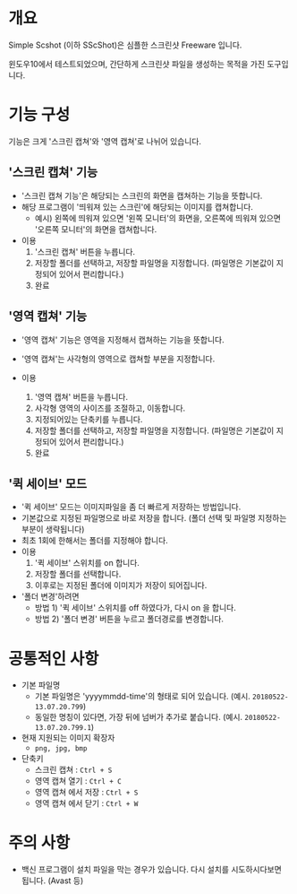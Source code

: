 # 개요
Simple Scshot (이하 SScShot)은 심플한 스크린샷 Freeware 입니다.

윈도우10에서 테스트되었으며, 간단하게 스크린샷 파일을 생성하는 목적을 가진 도구입니다. 



# 기능 구성

기능은 크게 '스크린 캡쳐'와 '영역 캡쳐'로 나뉘어 있습니다. 



## '스크린 캡쳐' 기능

* '스크린 캡쳐 기능'은 해당되는 스크린의 화면을 캡쳐하는 기능을 뜻합니다.
* 해당 프로그램이 '띄워져 있는 스크린'에 해당되는 이미지를 캡쳐합니다. 
    * 예시) 왼쪽에 띄워져 있으면 '왼쪽 모니터'의 화면을, 오른쪽에 띄워져 있으면 '오른쪽 모니터'의 화면을 캡쳐합니다.
* 이용
    1. '스크린 캡쳐' 버튼을 누릅니다.
    2. 저장할 폴더를 선택하고, 저장할 파일명을 지정합니다. (파일명은 기본값이 지정되어 있어서 편리합니다.)
    3. 완료



## '영역 캡쳐' 기능

* '영역 캡쳐' 기능은 영역을 지정해서 캡쳐하는 기능을 뜻합니다.
* '영역 캡쳐'는 사각형의 영역으로 캡쳐할 부분을 지정합니다. 

* 이용
  1. '영역 캡쳐' 버튼을 누릅니다.
  2. 사각형 영역의 사이즈를 조절하고, 이동합니다.
  3. 지정되어있는 단축키를 누릅니다. 
  4. 저장할 폴더를 선택하고, 저장할 파일명을 지정합니다. (파일명은 기본값이 지정되어 있어서 편리합니다.)
  5. 완료



## '퀵 세이브' 모드

* '퀵 세이브' 모드는 이미지파일을 좀 더 빠르게 저장하는 방법입니다.
* 기본값으로 지정된 파일명으로 바로 저장을 합니다. (폴더 선택 및 파일명 지정하는 부분이 생략됩니다)
* 최초 1회에 한해서는 폴더를 지정해야 합니다.
* 이용
  1. '퀵 세이브' 스위치를 on 합니다.
  2. 저장할 폴더를 선택합니다.
  3. 이후로는 지정된 폴더에 이미지가 저장이 되어집니다.
* '폴더 변경'하려면
  * 방법 1) '퀵 세이브' 스위치를 off 하였다가, 다시 on 을 합니다.
  * 방법 2) '폴더 변경' 버튼을 누르고 폴더경로를 변경합니다.




# 공통적인 사항
* 기본 파일명
  * 기본 파일명은 'yyyymmdd-time'의 형태로 되어 있습니다.  (예시. `20180522-13.07.20.799`)
  * 동일한 명칭이 있다면, 가장 뒤에 넘버가 추가로 붙습니다. (예시. `20180522-13.07.20.799.1`)
* 현재 지원되는 이미지 확장자
  * `png, jpg, bmp`
* 단축키
  * 스크린 캡쳐 : `Ctrl + S`
  * 영역 캡쳐 열기 : `Ctrl + C`
  * 영역 캡쳐 에서 저장 : `Ctrl + S`
  * 영역 캡쳐 에서 닫기 : `Ctrl + W`



# 주의 사항

* 백신 프로그램이 설치 파일을 막는 경우가 있습니다. 다시 설치를 시도하시다보면 됩니다. (Avast 등)